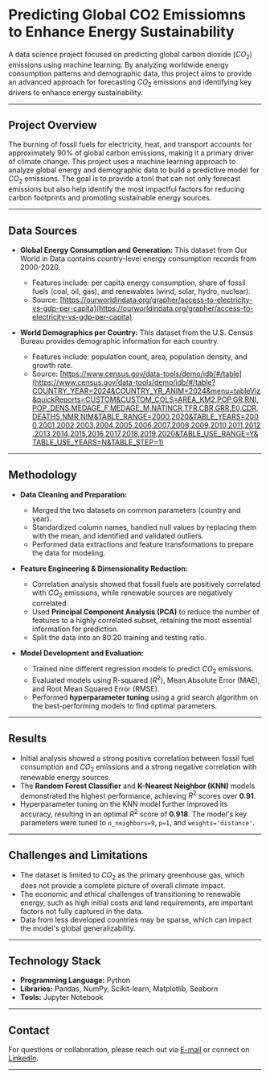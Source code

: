 # Predicting Global CO2 Emissiomns to Enhance Energy Sustainability

A data science project focused on predicting global carbon dioxide ($CO_2$) emissions using machine learning. By analyzing worldwide energy consumption patterns and demographic data, this project aims to provide an advanced approach for forecasting $CO_2$ emissions and identifying key drivers to enhance energy sustainability.

---

## Project Overview

The burning of fossil fuels for electricity, heat, and transport accounts for approximately 90% of global carbon emissions, making it a primary driver of climate change. This project uses a machine learning approach to analyze global energy and demographic data to build a predictive model for $CO_2$ emissions. The goal is to provide a tool that can not only forecast emissions but also help identify the most impactful factors for reducing carbon footprints and promoting sustainable energy sources.

---

## Data Sources

* **Global Energy Consumption and Generation:** This dataset from Our World in Data contains country-level energy consumption records from 2000-2020.
  * Features include: per capita energy consumption, share of fossil fuels (coal, oil, gas), and renewables (wind, solar, hydro, nuclear).
  * Source: [https://ourworldindata.org/grapher/access-to-electricity-vs-gdp-per-capita](https://ourworldindata.org/grapher/access-to-electricity-vs-gdp-per-capita)

* **World Demographics per Country:** This dataset from the U.S. Census Bureau provides demographic information for each country.
  * Features include: population count, area, population density, and growth rate.
  * Source: [https://www.census.gov/data-tools/demo/idb/#/table](https://www.census.gov/data-tools/demo/idb/#/table?COUNTRY_YEAR=2024&COUNTRY_YR_ANIM=2024&menu=tableViz&quickReports=CUSTOM&CUSTOM_COLS=AREA_KM2,POP,GR,RNI,POP_DENS,MEDAGE_F,MEDAGE_M,NATINCR,TFR,CBR,GRR,E0,CDR,DEATHS,NMR,NIM&TABLE_RANGE=2000,2020&TABLE_YEARS=2000,2001,2002,2003,2004,2005,2006,2007,2008,2009,2010,2011,2012,2013,2014,2015,2016,2017,2018,2019,2020&TABLE_USE_RANGE=Y&TABLE_USE_YEARS=N&TABLE_STEP=1)

---

## Methodology

* **Data Cleaning and Preparation:**
  * Merged the two datasets on common parameters (country and year).
  * Standardized column names, handled null values by replacing them with the mean, and identified and validated outliers.
  * Performed data extractions and feature transformations to prepare the data for modeling.

* **Feature Engineering & Dimensionality Reduction:**
  * Correlation analysis showed that fossil fuels are positively correlated with $CO_2$ emissions, while renewable sources are negatively correlated.
  * Used **Principal Component Analysis (PCA)** to reduce the number of features to a highly correlated subset, retaining the most essential information for prediction.
  * Split the data into an 80:20 training and testing ratio.

* **Model Development and Evaluation:**
  * Trained nine different regression models to predict $CO_2$ emissions.
  * Evaluated models using R-squared ($R^2$), Mean Absolute Error (MAE), and Root Mean Squared Error (RMSE).
  * Performed **hyperparameter tuning** using a grid search algorithm on the best-performing models to find optimal parameters.

---

## Results

* Initial analysis showed a strong positive correlation between fossil fuel consumption and $CO_2$ emissions and a strong negative correlation with renewable energy sources.
* The **Random Forest Classifier** and **K-Nearest Neighbor (KNN)** models demonstrated the highest performance, achieving $R^2$ scores over **0.91**.
* Hyperparameter tuning on the KNN model further improved its accuracy, resulting in an optimal $R^2$ score of **0.918**. The model's key parameters were tuned to `n_neighbors=9`, `p=1`, and `weights='distance'`.

---

## Challenges and Limitations

* The dataset is limited to $CO_2$ as the primary greenhouse gas, which does not provide a complete picture of overall climate impact.
* The economic and ethical challenges of transitioning to renewable energy, such as high initial costs and land requirements, are important factors not fully captured in the data.
* Data from less developed countries may be sparse, which can impact the model's global generalizability.

---

## Technology Stack

* **Programming Language:** Python
* **Libraries:** Pandas, NumPy, Scikit-learn, Matplotlib, Seaborn
* **Tools:** Jupyter Notebook

---

## Contact

For questions or collaboration, please reach out via [E-mail](sayalinage@gmail.com) or connect on [LinkedIn](https://www.linkedin.com/in/sayali-nage-34303b136/).

---
